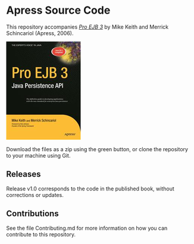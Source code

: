 # Apress Source Code

This repository accompanies [*Pro EJB 3*](http://www.apress.com/9781590596456) by Mike Keith and Merrick Schincariol (Apress, 2006).

![Cover image](9781590596456.jpg)

Download the files as a zip using the green button, or clone the repository to your machine using Git.

## Releases

Release v1.0 corresponds to the code in the published book, without corrections or updates.

## Contributions

See the file Contributing.md for more information on how you can contribute to this repository.
